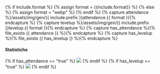 {% if include.format %}
    {% assign format = {{include.format}} %}
{% else %}
    {% assign format = "webp" %}
{% endif %}
{% capture attendance %}/assets/img/gen/{{ include.prefix }}attendance.{{ format }}{% endcapture %}
{% capture levelup %}/assets/img/gen/{{ include.prefix }}levelup.{{ format }}{% endcapture %}
{% capture has_attendance %}{% file_exists {{ attendance }} %}{% endcapture %}
{% capture has_levelup %}{% file_exists {{ has_levelup }} %}{% endcapture %}

<h4 class="collapsible coll-blank" id="stats">Statistiche</h4>
<div class="collapsible-content bordered hidden" markdown="1">

{% if has_attendance == "true" %}
![]({{attendance}})
{% endif %}
{% if has_levelup == "true" %}
![]({{levelup}})
{% endif %}
</div>

<br>